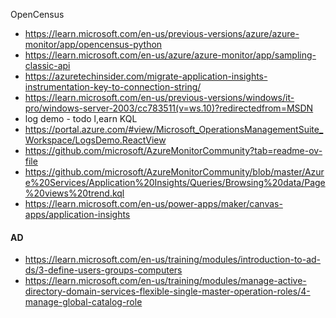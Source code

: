 OpenCensus

- https://learn.microsoft.com/en-us/previous-versions/azure/azure-monitor/app/opencensus-python
- https://learn.microsoft.com/en-us/azure/azure-monitor/app/sampling-classic-api
- https://azuretechinsider.com/migrate-application-insights-instrumentation-key-to-connection-string/
- https://learn.microsoft.com/en-us/previous-versions/windows/it-pro/windows-server-2003/cc783511(v=ws.10)?redirectedfrom=MSDN
- log demo -  todo l,earn KQL
- https://portal.azure.com/#view/Microsoft_OperationsManagementSuite_Workspace/LogsDemo.ReactView
- https://github.com/microsoft/AzureMonitorCommunity?tab=readme-ov-file
- https://github.com/microsoft/AzureMonitorCommunity/blob/master/Azure%20Services/Application%20Insights/Queries/Browsing%20data/Page%20views%20trend.kql
- https://learn.microsoft.com/en-us/power-apps/maker/canvas-apps/application-insights


#### AD

- https://learn.microsoft.com/en-us/training/modules/introduction-to-ad-ds/3-define-users-groups-computers
- https://learn.microsoft.com/en-us/training/modules/manage-active-directory-domain-services-flexible-single-master-operation-roles/4-manage-global-catalog-role
